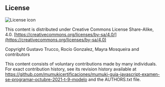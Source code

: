 ## License
![License icon](https://licensebuttons.net/l/by-sa/3.0/88x31.png)

This content is distributed under Creative Commons License Share-Alike, 4.0. [https://creativecommons.org/licenses/by-sa/4.0/](https://creativecommons.org/licenses/by-sa/4.0)

Copyright Gustavo Trucco, Rocío Gonzalez, Mayra Mosqueira and contributors

This content consists of voluntary contributions made by many
individuals. For exact contribution history, see its revision history
available at https://github.com/mumukicertificaciones/mumuki-guia-javascript-examen-se-programar-octubre-2021-t-9-modelo and the AUTHORS.txt file.

